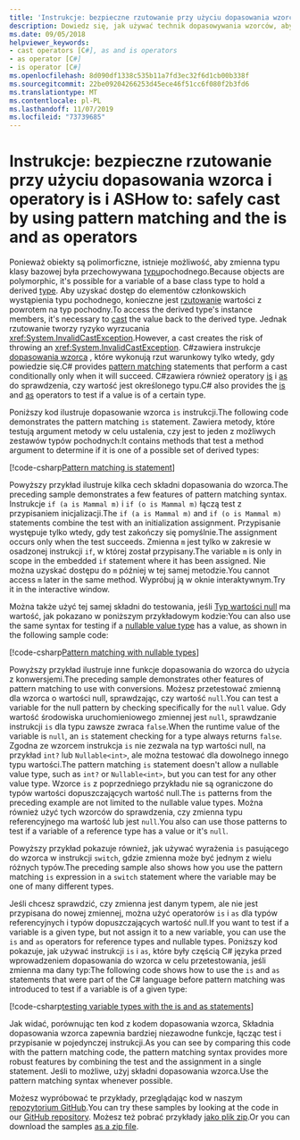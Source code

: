 ```yaml
---
title: 'Instrukcje: bezpieczne rzutowanie przy użyciu dopasowania wzorca i operatory is i AS'
description: Dowiedz się, jak używać technik dopasowywania wzorców, aby bezpiecznie rzutować zmienne na inny typ. Możesz użyć dopasowania wzorca oraz operatorów is i AS, aby bezpiecznie skonwertować typy.
ms.date: 09/05/2018
helpviewer_keywords:
- cast operators [C#], as and is operators
- as operator [C#]
- is operator [C#]
ms.openlocfilehash: 8d090df1338c535b11a7fd3ec32f6d1cb00b338f
ms.sourcegitcommit: 22be09204266253d45ece46f51cc6f080f2b3fd6
ms.translationtype: MT
ms.contentlocale: pl-PL
ms.lasthandoff: 11/07/2019
ms.locfileid: "73739685"
---
```

# <a name="how-to-safely-cast-by-using-pattern-matching-and-the-is-and-as-operators"></a><span data-ttu-id="a6e2c-104">Instrukcje: bezpieczne rzutowanie przy użyciu dopasowania wzorca i operatory is i AS</span><span class="sxs-lookup"><span data-stu-id="a6e2c-104">How to: safely cast by using pattern matching and the is and as operators</span></span>

<span data-ttu-id="a6e2c-105">Ponieważ obiekty są polimorficzne, istnieje możliwość, aby zmienna typu klasy bazowej była przechowywana [typu](../programming-guide/types/index.md)pochodnego.</span><span class="sxs-lookup"><span data-stu-id="a6e2c-105">Because objects are polymorphic, it's possible for a variable of a base class type to hold a derived [type](../programming-guide/types/index.md).</span></span> <span data-ttu-id="a6e2c-106">Aby uzyskać dostęp do elementów członkowskich wystąpienia typu pochodnego, konieczne jest [rzutowanie](../programming-guide/types/casting-and-type-conversions.md) wartości z powrotem na typ pochodny.</span><span class="sxs-lookup"><span data-stu-id="a6e2c-106">To access the derived type's instance members, it's necessary to [cast](../programming-guide/types/casting-and-type-conversions.md) the value back to the derived type.</span></span> <span data-ttu-id="a6e2c-107">Jednak rzutowanie tworzy ryzyko wyrzucania <xref:System.InvalidCastException>.</span><span class="sxs-lookup"><span data-stu-id="a6e2c-107">However, a cast creates the risk of throwing an <xref:System.InvalidCastException>.</span></span> <span data-ttu-id="a6e2c-108">C#zawiera instrukcje [dopasowania wzorca](../pattern-matching.md) , które wykonują rzut warunkowy tylko wtedy, gdy powiedzie się.</span><span class="sxs-lookup"><span data-stu-id="a6e2c-108">C# provides [pattern matching](../pattern-matching.md) statements that perform a cast conditionally only when it will succeed.</span></span> <span data-ttu-id="a6e2c-109">C#zawiera również operatory [is](../language-reference/operators/type-testing-and-cast.md#is-operator) i [as](../language-reference/operators/type-testing-and-cast.md#as-operator) do sprawdzenia, czy wartość jest określonego typu.</span><span class="sxs-lookup"><span data-stu-id="a6e2c-109">C# also provides the [is](../language-reference/operators/type-testing-and-cast.md#is-operator) and [as](../language-reference/operators/type-testing-and-cast.md#as-operator) operators to test if a value is of a certain type.</span></span>

<span data-ttu-id="a6e2c-110">Poniższy kod ilustruje dopasowanie wzorca `is` instrukcji.</span><span class="sxs-lookup"><span data-stu-id="a6e2c-110">The following code demonstrates the pattern matching `is` statement.</span></span> <span data-ttu-id="a6e2c-111">Zawiera metody, które testują argument metody w celu ustalenia, czy jest to jeden z możliwych zestawów typów pochodnych:</span><span class="sxs-lookup"><span data-stu-id="a6e2c-111">It contains methods that test a method argument to determine if it is one of a possible set of derived types:</span></span>

[!code-csharp[Pattern matching is statement](../../../samples/snippets/csharp/how-to/safelycast/patternmatching/Program.cs#PatternMatchingIs)]

<span data-ttu-id="a6e2c-112">Powyższy przykład ilustruje kilka cech składni dopasowania do wzorca.</span><span class="sxs-lookup"><span data-stu-id="a6e2c-112">The preceding sample demonstrates a few features of pattern matching syntax.</span></span> <span data-ttu-id="a6e2c-113">Instrukcje `if (a is Mammal m)` i `if (o is Mammal m)` łączą test z przypisaniem inicjalizacji.</span><span class="sxs-lookup"><span data-stu-id="a6e2c-113">The `if (a is Mammal m)` and `if (o is Mammal m)` statements combine the test with an initialization assignment.</span></span> <span data-ttu-id="a6e2c-114">Przypisanie występuje tylko wtedy, gdy test zakończy się pomyślnie.</span><span class="sxs-lookup"><span data-stu-id="a6e2c-114">The assignment occurs only when the test succeeds.</span></span> <span data-ttu-id="a6e2c-115">Zmienna `m` jest tylko w zakresie w osadzonej instrukcji `if`, w której został przypisany.</span><span class="sxs-lookup"><span data-stu-id="a6e2c-115">The variable `m` is only in scope in the embedded `if` statement where it has been assigned.</span></span> <span data-ttu-id="a6e2c-116">Nie można uzyskać dostępu do `m` później w tej samej metodzie.</span><span class="sxs-lookup"><span data-stu-id="a6e2c-116">You cannot access `m` later in the same method.</span></span> <span data-ttu-id="a6e2c-117">Wypróbuj ją w oknie interaktywnym.</span><span class="sxs-lookup"><span data-stu-id="a6e2c-117">Try it in the interactive window.</span></span>

<span data-ttu-id="a6e2c-118">Można także użyć tej samej składni do testowania, jeśli [Typ wartości null](../language-reference/builtin-types/nullable-value-types.md) ma wartość, jak pokazano w poniższym przykładowym kodzie:</span><span class="sxs-lookup"><span data-stu-id="a6e2c-118">You can also use the same syntax for testing if a [nullable value type](../language-reference/builtin-types/nullable-value-types.md) has a value, as shown in the following sample code:</span></span>

[!code-csharp[Pattern matching with nullable types](../../../samples/snippets/csharp/how-to/safelycast/nullablepatternmatching/Program.cs#PatternMatchingNullable)]

<span data-ttu-id="a6e2c-119">Powyższy przykład ilustruje inne funkcje dopasowania do wzorca do użycia z konwersjemi.</span><span class="sxs-lookup"><span data-stu-id="a6e2c-119">The preceding sample demonstrates other features of pattern matching to use with conversions.</span></span> <span data-ttu-id="a6e2c-120">Możesz przetestować zmienną dla wzorca o wartości null, sprawdzając, czy wartość `null`.</span><span class="sxs-lookup"><span data-stu-id="a6e2c-120">You can test a variable for the null pattern by checking specifically for the `null` value.</span></span> <span data-ttu-id="a6e2c-121">Gdy wartość środowiska uruchomieniowego zmiennej jest `null`, sprawdzanie instrukcji `is` dla typu zawsze zwraca `false`.</span><span class="sxs-lookup"><span data-stu-id="a6e2c-121">When the runtime value of the variable is `null`, an `is` statement checking for a type always returns `false`.</span></span> <span data-ttu-id="a6e2c-122">Zgodna ze wzorcem instrukcja `is` nie zezwala na typ wartości null, na przykład `int?` lub `Nullable<int>`, ale można testować dla dowolnego innego typu wartości.</span><span class="sxs-lookup"><span data-stu-id="a6e2c-122">The pattern matching `is` statement doesn't allow a nullable value type, such as `int?` or `Nullable<int>`, but you can test for any other value type.</span></span> <span data-ttu-id="a6e2c-123">Wzorce `is` z poprzedniego przykładu nie są ograniczone do typów wartości dopuszczających wartość null.</span><span class="sxs-lookup"><span data-stu-id="a6e2c-123">The `is` patterns from the preceding example are not limited to the nullable value types.</span></span> <span data-ttu-id="a6e2c-124">Można również użyć tych wzorców do sprawdzenia, czy zmienna typu referencyjnego ma wartość lub jest `null`.</span><span class="sxs-lookup"><span data-stu-id="a6e2c-124">You also can use those patterns to test if a variable of a reference type has a value or it's `null`.</span></span>

<span data-ttu-id="a6e2c-125">Powyższy przykład pokazuje również, jak używać wyrażenia `is` pasującego do wzorca w instrukcji `switch`, gdzie zmienna może być jednym z wielu różnych typów.</span><span class="sxs-lookup"><span data-stu-id="a6e2c-125">The preceding sample also shows how you use the pattern matching `is` expression in a `switch` statement where the variable may be one of many different types.</span></span>

<span data-ttu-id="a6e2c-126">Jeśli chcesz sprawdzić, czy zmienna jest danym typem, ale nie jest przypisana do nowej zmiennej, można użyć operatorów `is` i `as` dla typów referencyjnych i typów dopuszczających wartość null.</span><span class="sxs-lookup"><span data-stu-id="a6e2c-126">If you want to test if a variable is a given type, but not assign it to a new variable, you can use the `is` and `as` operators for reference types and nullable types.</span></span> <span data-ttu-id="a6e2c-127">Poniższy kod pokazuje, jak używać instrukcji `is` i `as`, które były częścią C# języka przed wprowadzeniem dopasowania do wzorca w celu przetestowania, jeśli zmienna ma dany typ:</span><span class="sxs-lookup"><span data-stu-id="a6e2c-127">The following code shows how to use the `is` and `as` statements that were part of the C# language before pattern matching was introduced to test if a variable is of a given type:</span></span>

[!code-csharp[testing variable types with the is and as statements](../../../samples/snippets/csharp/how-to/safelycast/asandis/Program.cs#IsAndAs)]

<span data-ttu-id="a6e2c-128">Jak widać, porównując ten kod z kodem dopasowania wzorca, Składnia dopasowania wzorca zapewnia bardziej niezawodne funkcje, łącząc test i przypisanie w pojedynczej instrukcji.</span><span class="sxs-lookup"><span data-stu-id="a6e2c-128">As you can see by comparing this code with the pattern matching code, the pattern matching syntax provides more robust features by combining the test and the assignment in a single statement.</span></span> <span data-ttu-id="a6e2c-129">Jeśli to możliwe, użyj składni dopasowania wzorca.</span><span class="sxs-lookup"><span data-stu-id="a6e2c-129">Use the pattern matching syntax whenever possible.</span></span>

<span data-ttu-id="a6e2c-130">Możesz wypróbować te przykłady, przeglądając kod w naszym [repozytorium GitHub](https://github.com/dotnet/samples/tree/master/snippets/csharp/how-to/safelycast).</span><span class="sxs-lookup"><span data-stu-id="a6e2c-130">You can try these samples by looking at the code in our [GitHub repository](https://github.com/dotnet/samples/tree/master/snippets/csharp/how-to/safelycast).</span></span> <span data-ttu-id="a6e2c-131">Możesz też pobrać przykłady [jako plik zip](https://github.com/dotnet/samples/raw/master/snippets/csharp/how-to/safelycast.zip).</span><span class="sxs-lookup"><span data-stu-id="a6e2c-131">Or you can download the samples [as a zip file](https://github.com/dotnet/samples/raw/master/snippets/csharp/how-to/safelycast.zip).</span></span>
